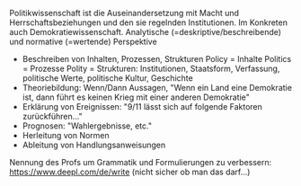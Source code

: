 Politikwissenschaft ist die Auseinandersetzung mit Macht und Herrschaftsbeziehungen und den sie regelnden Institutionen. Im Konkreten auch Demokratiewissenschaft.
Analytische (=deskriptive/beschreibende) und normative (=wertende) Perspektive
- Beschreiben von Inhalten, Prozessen, Strukturen
  Policy = Inhalte
  Politics = Prozesse
  Polity = Strukturen: Institutionen, Staatsform, Verfassung, politische Werte, politische Kultur, Geschichte
- Theoriebildung: Wenn/Dann Aussagen, "Wenn ein Land eine Demokratie ist, dann führt es keinen Krieg mit einer anderen Demokratie"
- Erklärung von Ereignissen: "9/11 lässt sich auf folgende Faktoren zurückführen..."
- Prognosen: "Wahlergebnisse, etc."
- Herleitung von Normen
- Ableitung von Handlungsanweisungen

Nennung des Profs um Grammatik und Formulierungen zu verbessern: https://www.deepl.com/de/write (nicht sicher ob man das darf...)


